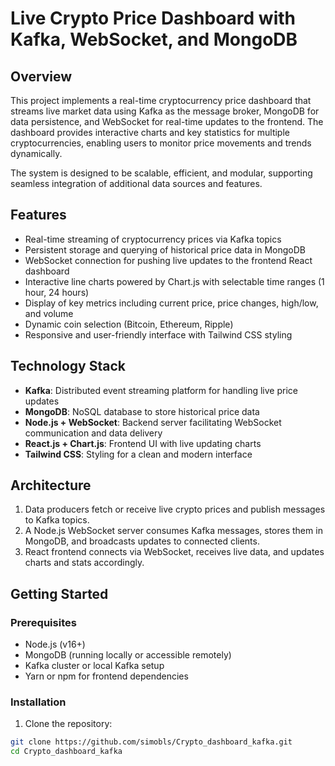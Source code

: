 # Live Crypto Price Dashboard with Kafka, WebSocket, and MongoDB

## Overview

This project implements a real-time cryptocurrency price dashboard that streams live market data using Kafka as the message broker, MongoDB for data persistence, and WebSocket for real-time updates to the frontend. The dashboard provides interactive charts and key statistics for multiple cryptocurrencies, enabling users to monitor price movements and trends dynamically.

The system is designed to be scalable, efficient, and modular, supporting seamless integration of additional data sources and features.

## Features

- Real-time streaming of cryptocurrency prices via Kafka topics
- Persistent storage and querying of historical price data in MongoDB
- WebSocket connection for pushing live updates to the frontend React dashboard
- Interactive line charts powered by Chart.js with selectable time ranges (1 hour, 24 hours)
- Display of key metrics including current price, price changes, high/low, and volume
- Dynamic coin selection (Bitcoin, Ethereum, Ripple)
- Responsive and user-friendly interface with Tailwind CSS styling

## Technology Stack

- **Kafka**: Distributed event streaming platform for handling live price updates
- **MongoDB**: NoSQL database to store historical price data
- **Node.js + WebSocket**: Backend server facilitating WebSocket communication and data delivery
- **React.js + Chart.js**: Frontend UI with live updating charts
- **Tailwind CSS**: Styling for a clean and modern interface

## Architecture

1. Data producers fetch or receive live crypto prices and publish messages to Kafka topics.
2. A Node.js WebSocket server consumes Kafka messages, stores them in MongoDB, and broadcasts updates to connected clients.
3. React frontend connects via WebSocket, receives live data, and updates charts and stats accordingly.

## Getting Started

### Prerequisites

- Node.js (v16+)
- MongoDB (running locally or accessible remotely)
- Kafka cluster or local Kafka setup
- Yarn or npm for frontend dependencies

### Installation

1. Clone the repository:

```bash
git clone https://github.com/simobls/Crypto_dashboard_kafka.git
cd Crypto_dashboard_kafka
